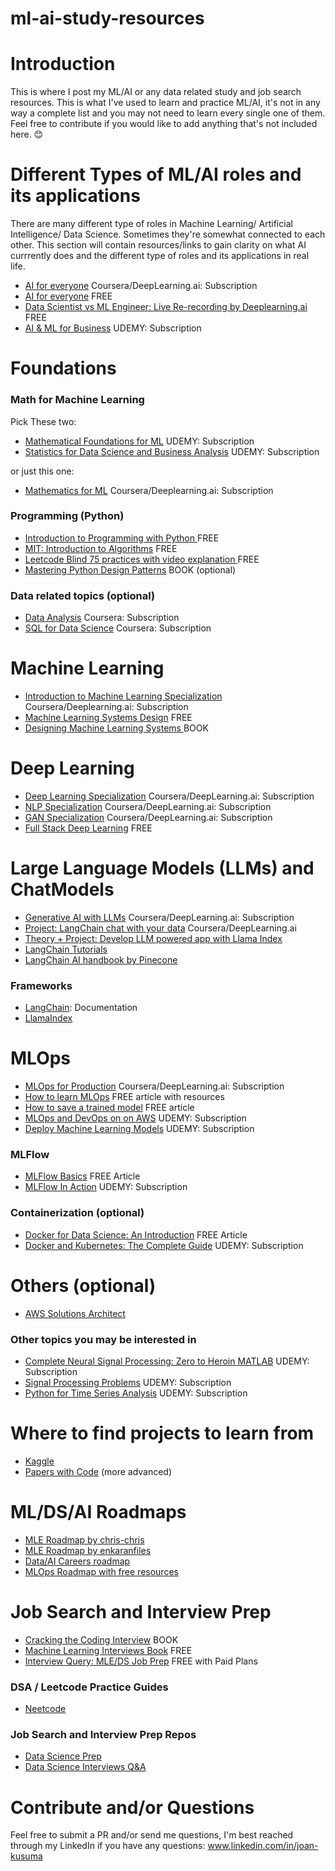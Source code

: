 # ml-ai-study-resources

# Introduction
This is where I post my ML/AI or any data related study and job search resources. 
This is what I've used to learn and practice ML/AI, it's not in any way a complete list and you may not need to learn every single one of them.
Feel free to contribute if you would like to add anything that's not included here. 😊

# Different Types of ML/AI roles and its applications
There are many different type of roles in Machine Learning/ Artificial Intelligence/ Data Science. Sometimes they're somewhat connected to each other. This section will contain resources/links to gain clarity on what AI currrently does and the different type of roles and its applications in real life.

* <a href="https://www.deeplearning.ai/courses/ai-for-everyone/">AI for everyone</a> Coursera/DeepLearning.ai: Subscription
* <a href="https://www.youtube.com/watch?v=Hb3QbvfwtrE&list=PLEyQ4aT2B2aUl101YrUc0V_T_-vg5TIoq"> AI for everyone</a> FREE
* <a href="https://www.youtube.com/watch?v=g9xvE0vWIkU"> Data Scientist vs ML Engineer: Live Re-recording by Deeplearning.ai </a> FREE
* <a href="https://www.udemy.com/course/artificial-intelligence-machine-learning-business/learn/lecture/12978786#overview">AI & ML for Business</a> UDEMY: Subscription

# Foundations

### Math for Machine Learning
Pick These two:
* <a href="https://www.udemy.com/course/machine-learning-data-science-foundations-masterclass/learn/lecture/25163476#overview"> Mathematical Foundations for ML</a> UDEMY: Subscription
* <a href="https://www.udemy.com/course/statistics-for-data-science-and-business-analysis/learn/lecture/7592590#reviews"> Statistics for Data Science and Business Analysis</a> UDEMY: Subscription
  
or just this one:
* <a href="https://www.deeplearning.ai/courses/mathematics-for-machine-learning-and-data-science-specialization/">Mathematics for ML</a> Coursera/Deeplearning.ai: Subscription

### Programming (Python)
* <a href="https://cs50.harvard.edu/python/"> Introduction to Programming with Python </a> FREE
* <a href="https://ocw.mit.edu/courses/6-006-introduction-to-algorithms-spring-2020/video_galleries/lecture-videos/">MIT: Introduction to Algorithms</a> FREE
* <a href="https://neetcode.io/practice"> Leetcode Blind 75 practices with video explanation </a> FREE
* <a href="https://www.amazon.com/Mastering-Python-Design-Patterns-efficient/dp/1788837487/ref=sr_1_4?crid=3DA0ZAGOJ3L3G&keywords=design+patterns+python&qid=1703723711&sprefix=design+patterns+python%2Caps%2C141&sr=8-4">Mastering Python Design Patterns</a> BOOK (optional)

### Data related topics (optional)
* <a href="https://www.coursera.org/google-certificates/data-analytics-certificate?utm_source=google&utm_medium=institutions&utm_campaign=sou--google__med--paidsearch__cam--ha-sem-bk-data-exa__geo--US__ter--google%20data%20analytics%20certification&gwg_ad_id=GCLID--CjwKCAiAs6-sBhBmEiwA1Nl8s6lPC4DIPxTFX4guUX9rkl0a31JcFhQKI1V0XMRcWcxquL7IucExJRoC9C8QAvD_BwE">Data Analysis</a> Coursera: Subscription
* <a href="https://www.coursera.org/specializations/learn-sql-basics-data-science">SQL for Data Science</a> Coursera: Subscription

# Machine Learning
* <a href="https://www.coursera.org/specializations/machine-learning-introduction"> Introduction to Machine Learning Specialization </a> Coursera/Deeplearning.ai: Subscription
* <a href="https://huyenchip.com/machine-learning-systems-design/toc.html"> Machine Learning Systems Design</a> FREE
* <a href="https://www.amazon.com/Designing-Machine-Learning-Systems-Production-Ready/dp/1098107969"> Designing Machine Learning Systems </a> BOOK

# Deep Learning
* <a href="https://www.deeplearning.ai/courses/deep-learning-specialization/">Deep Learning Specialization</a> Coursera/DeepLearning.ai: Subscription
* <a href="https://www.deeplearning.ai/courses/natural-language-processing-specialization/">NLP Specialization</a> Coursera/DeepLearning.ai: Subscription
* <a href="https://www.deeplearning.ai/courses/generative-adversarial-networks-gans-specialization/">GAN Specialization</a> Coursera/DeepLearning.ai: Subscription
* <a href="https://fullstackdeeplearning.com/">Full Stack Deep Learning</a> FREE

# Large Language Models (LLMs) and ChatModels
* <a href="https://www.coursera.org/learn/generative-ai-with-llms">Generative AI with LLMs</a> Coursera/DeepLearning.ai: Subscription
* <a href="https://www.coursera.org/projects/langchain-chat-with-your-data-project"> Project: LangChain chat with your data</a> Coursera/DeepLearning.ai
* <a href="https://www.udemy.com/course/lamaindex/learn/lecture/40733878#questions"> Theory + Project: Develop LLM powered app with Llama Index </a>
* <a href="https://python.langchain.com/docs/additional_resources/tutorials">LangChain Tutorials</a>
* <a href="https://www.pinecone.io/learn/series/langchain/">LangChain AI handbook by Pinecone</a>

### Frameworks
* <a href="https://python.langchain.com/docs/get_started/introduction">LangChain</a>: Documentation
* <a href="https://www.llamaindex.ai/">LlamaIndex</a>

# MLOps
* <a href="https://www.deeplearning.ai/courses/machine-learning-engineering-for-production-mlops/">MLOps for Production</a> Coursera/DeepLearning.ai: Subscription
* <a href="https://neptune.ai/blog/how-to-learn-mlops">How to learn MLOps</a> FREE article with resources
* <a href="https://neptune.ai/blog/saving-trained-model-in-python#:~:text=Typically%20there%20are%20two%20ways,%2C%20protobuf%2C%20or%20tflite%20file.">How to save a trained model</a> FREE article
* <a href="https://www.udemy.com/course/practical-mlops-for-data-scientists-devops-engineers-aws/">MLOps and DevOps on on AWS</a> UDEMY: Subscription
* <a href="https://www.udemy.com/course/deploy-machine-learning-model/learn/lecture/17928722#overview">Deploy Machine Learning Models</a> UDEMY: Subscription

### MLFlow
* <a href="https://www.run.ai/guides/machine-learning-operations/mlflow#:~:text=MLflow%20is%20an%20open%20source,%2C%20R%2C%20and%20REST%20APIs.">MLFlow Basics</a> FREE Article
* <a href="https://www.udemy.com/course/mlflow-course/learn/lecture/40362208#overview">MLFlow In Action</a> UDEMY: Subscription

### Containerization (optional)
* <a href="https://www.datacamp.com/tutorial/docker-for-data-science-introduction">Docker for Data Science: An Introduction</a> FREE Article
* <a href="https://www.udemy.com/course/docker-and-kubernetes-the-complete-guide/learn/lecture/24615816?start=0#overview">Docker and Kubernetes: The Complete Guide</a> UDEMY: Subscription

# Others (optional)
* <a href="https://www.pluralsight.com/courses/aws-certified-solutions-architect---associate-saa-c03">AWS Solutions Architect</a>

### Other topics you may be interested in
* <a href="https://www.udemy.com/course/solved-challenges-ants/learn/lecture/13321774#overview">Complete Neural Signal Processing: Zero to Heroin MATLAB</a> UDEMY: Subscription
* <a href="https://www.udemy.com/course/signal-processing/learn/lecture/11873450#overview">Signal Processing Problems</a> UDEMY: Subscription
* <a href="https://www.udemy.com/course/python-for-time-series-data-analysis/learn/lecture/13772656#overview">Python for Time Series Analysis</a> UDEMY: Subscription

# Where to find projects to learn from
* <a href="https://www.kaggle.com/">Kaggle</a>
* <a href="https://paperswithcode.com/">Papers with Code</a> (more advanced)

# ML/DS/AI Roadmaps
* <a href="https://github.com/chris-chris/ml-engineer-roadmap">MLE Roadmap by chris-chris</a>
* <a href="https://github.com/enkaranfiles/Machine-Learning-Engineer-Roadmap?tab=readme-ov-file">MLE Roadmap by enkaranfiles</a>
* <a href="https://github.com/youssefHosni/Awesome--Data-AI-careers-Roadmaps">Data/AI Careers roadmap</a>
* <a href="https://pub.towardsai.net/ultimate-mlops-learning-roadmap-with-free-learning-resources-in-2023-3ba7664cb1e9">MLOps Roadmap with free resources</a>
  
# Job Search and Interview Prep
* <a href="https://www.crackingthecodinginterview.com/">Cracking the Coding Interview</a> BOOK
* <a href="https://huyenchip.com/ml-interviews-book/">Machine Learning Interviews Book</a> FREE
* <a href="https://www.interviewquery.com/">Interview Query: MLE/DS Job Prep</a> FREE with Paid Plans

### DSA / Leetcode Practice Guides
* <a href="https://neetcode.io/">Neetcode</a>

### Job Search and Interview Prep Repos
* <a href="https://github.com/youssefHosni/Data-Science-Interview-Preperation-Resources">Data Science Prep</a>
* <a href="https://github.com/youssefHosni/Data-Science-Interview-Questions-Answers">Data Science Interviews Q&A</a>

# Contribute and/or Questions
Feel free to submit a PR and/or send me questions, I'm best reached through my LinkedIn if you have any questions: www.linkedin.com/in/joan-kusuma
